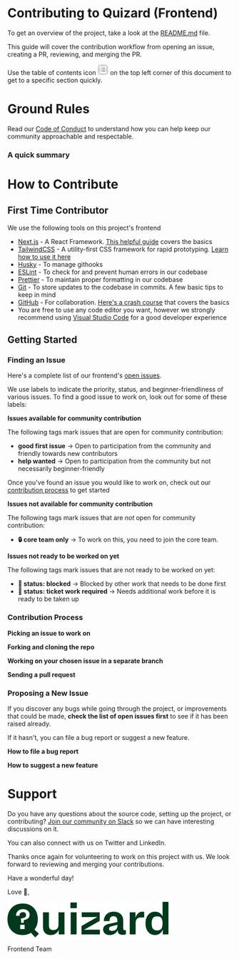 # Contributing to Quizard (Frontend)

<!-- Add a thank you message for new/existing contributors -->

To get an overview of the project, take a look at the [README.md](README.md) file.

This guide will cover the contribution workflow from opening an issue, creating a PR, reviewing, and merging the PR.

Use the table of contents icon <img src="public/assets/table-of-contents.png" width="24" height="24" /> on the top left corner of this document to get to a specific section quickly.

# Ground Rules

Read our [Code of Conduct](CODE_OF_CONDUCT.md) to understand how you can help keep our community approachable and respectable.

### A quick summary

<!-- a quick summary of the Code of Conduct -->

# How to Contribute

<!-- Add an introduction here -->

## First Time Contributor

<!-- Helpful links and things the contributor should know about contributing to the project: Like our stack (Next.js, TailwindCSS, Git, GitHub etc), helpful links on setting up and working with each tool in the stack -->

We use the following tools on this project's frontend

- [Next.js](https://nextjs.org/) - A React Framework. [This helpful guide](https://www.youtube.com/playlist?list=PLC3y8-rFHvwgC9mj0qv972IO5DmD-H0ZH) covers the basics
- [TailwindCSS](https://tailwindcss.com/) - A utility-first CSS framework for rapid prototyping. [Learn how to use it here](https://www.youtube.com/watch?v=pfaSUYaSgRo)
- [Husky](https://typicode.github.io/husky/) - To manage githooks
- [ESLint](https://eslint.org/) - To check for and prevent human errors in our codebase
- [Prettier](https://prettier.io/) - To maintain proper formatting in our codebase
- [Git](https://git-scm.com/) - To store updates to the codebase in commits. A few basic tips to keep in mind
- [GitHub](https://github.com/) - For collaboration. [Here's a crash course](https://www.youtube.com/watch?v=8Dd7KRpKeaE) that covers the basics
- You are free to use any code editor you want, however we strongly recommend using [Visual Studio Code](https://code.visualstudio.com/) for a good developer experience

## Getting Started

<!-- Add an introduction here -->

### Finding an Issue

<!-- A concise guide to finding an issue on the repo -->
<!-- Here you can talk about the different labels on the project and what they mean. I think you should also add that if the contributor finds a new issue, they should comment on it and get approval first -->

Here's a complete list of our frontend's [open issues](https://github.com/quizardhq/frontend/issues).

We use labels to indicate the priority, status, and beginner-friendliness of various issues. To find a good issue to work on, look out for some of these labels:

**Issues available for community contribution**

The following tags mark issues that are open for community contribution:

- **good first issue** -> Open to participation from the community and friendly towards new contributors
- **help wanted** -> Open to participation from the community but not necessarily beginner-friendly

Once you've found an issue you would like to work on, check out our [contribution process](###contribution-process) to get started

**Issues not available for community contribution**

The following tags mark issues that are _not_ open for community contribution:

- **🔒 core team only** -> To work on this, you need to join the core team.

**Issues not ready to be worked on yet**

The following tags mark issues that are not ready to be worked on yet:

- **🚧 status: blocked** -> Blocked by other work that needs to be done first
- **🧹 status: ticket work required** -> Needs additional work before it is ready to be taken up

### Contribution Process

<!-- How to get started with contributing once you find an issue -->

<!-- commenting on an issue and get it assigned to you -->
<!-- forking and cloning the repo -->
<!-- creating a separate branch for each feature and making changes as required using a mobile-first approach -->
<!-- sending a pull request -->

**Picking an issue to work on**

<!-- Comment on the isue and get it assigned to you first -->

**Forking and cloning the repo**

<!-- Click the fork icon at the top right corner of the project and fork the repo -->
<!-- In your fork, click on the code button, and copy the git url to clone to your local PC. See how to clone here -->

**Working on your chosen issue in a separate branch**

<!-- Create a branch with feat/refactor/bugfix/docs... basically following these concise branching guidelines -->

**Sending a pull request**

<!-- Send a pull request from your branch to the repo's staging branch -->

### Proposing a New Issue

<!-- Didn't find an issue? How to raise a new one -->

If you discover any bugs while going through the project, or improvements that could be made, **check the list of open issues first** to see if it has been raised already.

If it hasn't, you can file a bug report or suggest a new feature.

**How to file a bug report**

**How to suggest a new feature**

# Support

Do you have any questions about the source code, setting up the project, or contributing? [Join our community on Slack](https://join.slack.com/t/quizardhq/shared_invite/zt-1r9mceq39-jiXnF2o6P7foWawNODsPsQ) so we can have interesting discussions on it.

You can also connect with us on Twitter and LinkedIn.

<!-- Add link to Slack Workspace here, and other means to get in touch with members of the core team, like Twitter and LinkedIn -->

Thanks once again for volunteering to work on this project with us. We look forward to reviewing and merging your contributions.

Have a wonderful day!

Love 💚,

![Quizard Logo](components/assets/logo/logo-full.svg)

Frontend Team
